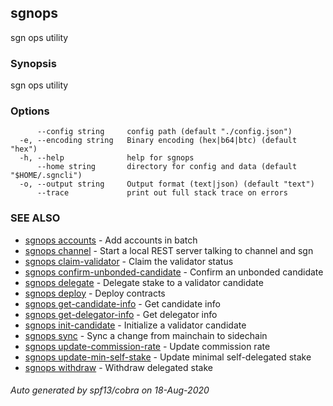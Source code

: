 ## sgnops

sgn ops utility

### Synopsis

sgn ops utility

### Options

```
      --config string     config path (default "./config.json")
  -e, --encoding string   Binary encoding (hex|b64|btc) (default "hex")
  -h, --help              help for sgnops
      --home string       directory for config and data (default "$HOME/.sgncli")
  -o, --output string     Output format (text|json) (default "text")
      --trace             print out full stack trace on errors
```

### SEE ALSO

* [sgnops accounts](sgnops_accounts.md)	 - Add accounts in batch
* [sgnops channel](sgnops_channel.md)	 - Start a local REST server talking to channel and sgn
* [sgnops claim-validator](sgnops_claim-validator.md)	 - Claim the validator status
* [sgnops confirm-unbonded-candidate](sgnops_confirm-unbonded-candidate.md)	 - Confirm an unbonded candidate
* [sgnops delegate](sgnops_delegate.md)	 - Delegate stake to a validator candidate
* [sgnops deploy](sgnops_deploy.md)	 - Deploy contracts
* [sgnops get-candidate-info](sgnops_get-candidate-info.md)	 - Get candidate info
* [sgnops get-delegator-info](sgnops_get-delegator-info.md)	 - Get delegator info
* [sgnops init-candidate](sgnops_init-candidate.md)	 - Initialize a validator candidate
* [sgnops sync](sgnops_sync.md)	 - Sync a change from mainchain to sidechain
* [sgnops update-commission-rate](sgnops_update-commission-rate.md)	 - Update commission rate
* [sgnops update-min-self-stake](sgnops_update-min-self-stake.md)	 - Update minimal self-delegated stake
* [sgnops withdraw](sgnops_withdraw.md)	 - Withdraw delegated stake

###### Auto generated by spf13/cobra on 18-Aug-2020
